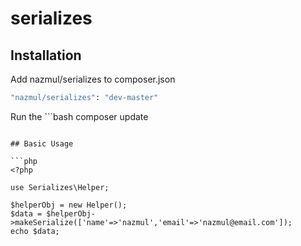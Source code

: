 # serializes

## Installation

Add nazmul/serializes to composer.json

```bash
"nazmul/serializes": "dev-master"
```
Run the ```bash
composer update
```

## Basic Usage

```php
<?php

use Serializes\Helper;

$helperObj = new Helper();
$data = $helperObj->makeSerialize(['name'=>'nazmul','email'=>'nazmul@email.com']);
echo $data;
```